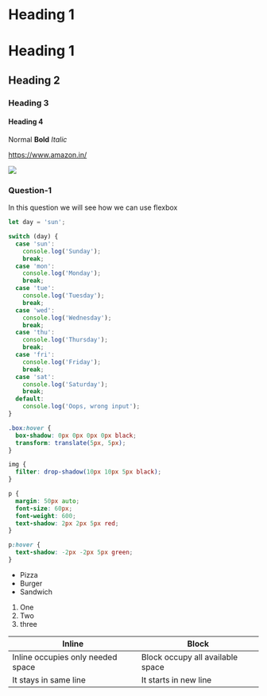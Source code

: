 <h1>Heading 1</h1>

# Heading 1

## Heading 2

### Heading 3

#### Heading 4

Normal
**Bold**
_Italic_

https://www.amazon.in/

![](https://images.pexels.com/photos/1179225/pexels-photo-1179225.jpeg?auto=compress&cs=tinysrgb&w=1260&h=750&dpr=1)

### Question-1

In this question we will see how we can use flexbox

```javascript
let day = 'sun';

switch (day) {
  case 'sun':
    console.log('Sunday');
    break;
  case 'mon':
    console.log('Monday');
    break;
  case 'tue':
    console.log('Tuesday');
    break;
  case 'wed':
    console.log('Wednesday');
    break;
  case 'thu':
    console.log('Thursday');
    break;
  case 'fri':
    console.log('Friday');
    break;
  case 'sat':
    console.log('Saturday');
    break;
  default:
    console.log('Oops, wrong input');
}
```

```css
.box:hover {
  box-shadow: 0px 0px 0px 0px black;
  transform: translate(5px, 5px);
}

img {
  filter: drop-shadow(10px 10px 5px black);
}

p {
  margin: 50px auto;
  font-size: 60px;
  font-weight: 600;
  text-shadow: 2px 2px 5px red;
}

p:hover {
  text-shadow: -2px -2px 5px green;
}
```

- Pizza
- Burger
- Sandwich

1. One
2. Two
3. three

| Inline                            | Block                            |
| --------------------------------- | -------------------------------- |
| Inline occupies only needed space | Block occupy all available space |
| It stays in same line             | It starts in new line            |

